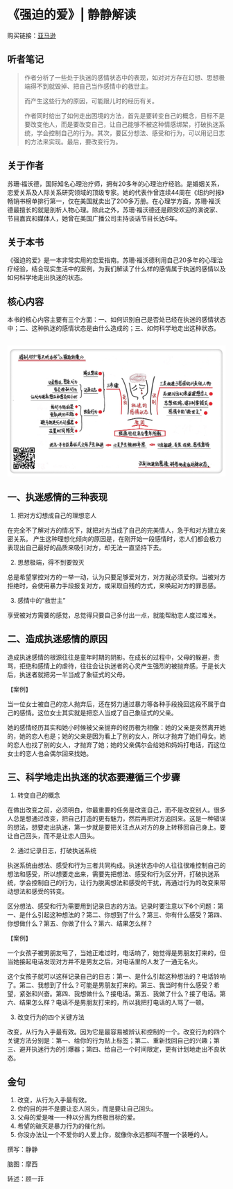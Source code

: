 《强迫的爱》| 静静解读
======================================

购买链接：[亚马逊](https://www.amazon.cn/强迫的爱-苏珊·福沃德/dp/B00FWOGLIE/ref=sr_1_1?ie=UTF8&qid=1508238173&sr=8-1&keywords=9787511341013)

听者笔记
--------------------------------------

> 作者分析了一些处于执迷的感情状态中的表现，如对对方存在幻想、思想极端得不到就毁掉、把自己当作感情中的救世主。
>
> 而产生这些行为的原因，可能跟儿时的经历有关。
>
> 作者同时给出了如何走出困境的方法，首先是要转变自己的概念，目标不是要改变他人，而是要改变自己，让自己能够不被这种情感绑架，打破执迷系统，学会控制自己的行为。其次，要区分想法、感受和行为，可以用记日志的方法来实现。最后，要改变行为。

关于作者
--------------------------------------

苏珊·福沃德，国际知名心理治疗师，拥有20多年的心理治疗经验。是婚姻关系，恋爱关系及人际关系研究领域的顶级专家。她的代表作曾连续44周在《纽约时报》畅销书榜单排行第一，仅在美国就卖出了200多万册。在心理学方面，苏珊·福沃德最擅长的就是剖析人物心理。除此之外，苏珊·福沃德还是颇受欢迎的演说家、节目嘉宾和媒体人，她曾在美国广播公司主持谈话节目长达6年。

关于本书
--------------------------------------

《强迫的爱》是一本非常实用的恋爱指南。苏珊·福沃德利用自己20多年的心理治疗经验，结合现实生活中的案例，为我们解读了什么样的感情属于执迷的感情以及如何科学地走出执迷的状态。

核心内容
--------------------------------------

本书的核心内容主要有三个方面：一、如何识别自己是否处已经在执迷的感情状态中；二、这种执迷的感情状态是由什么造成的；三、如何科学地走出这种状态。     
 
![](obsessive-love/001.JPG)

一、执迷感情的三种表现
--------------------------------------

1. 把对方幻想成自己的理想恋人

在完全不了解对方的情况下，就把对方当成了自己的完美情人，急于和对方建立亲密关系。
产生这种理想化倾向的原因是，在刚开始一段感情时，恋人们都会极力表现出自己最好的品质来吸引对方，却无法一直坚持下去。

2. 思想极端，得不到要毁灭

总是希望掌控对方的一举一动，认为只要足够爱对方，对方就必须爱你。当被对方拒绝时，会使用暴力手段报复对方，或采取自残的方式，来唤起对方的罪恶感。

3. 感情中的“救世主”

享受被对方需要的感觉，总觉得只要自己多付出一点，就能帮助恋人度过难关。

二、造成执迷感情的原因
--------------------------------------

造成执迷感情的根源往往是童年时期的阴影。在成长的过程中，父母的躲避，责骂，拒绝和感情上的虐待，往往会让执迷者的心灵产生强烈的被抛弃感。于是长大后，执迷者就把另一半当成了象征式的父母。

【案例】

当一位女士被自己的恋人抛弃后，还在努力通过暴力等各种手段挽回这段不属于自己的感情。这位女士其实就是把恋人当成了自己象征式的父亲。

她的感情经历其实和她小时候被父亲抛弃的经历极为相像：她的父亲是突然离开她的，她的恋人也是；她的父亲是因为看上了别的女人，所以才抛弃了她们母女。她的恋人也找了别的女人，才抛弃了她；她的父亲偶尔会给她和妈妈打电话，而这位女士的恋人也会偶尔回来找她。

三、科学地走出执迷的状态要遵循三个步骤
--------------------------------------

1. 转变自己的概念

在做出改变之前，必须明白，你最重要的任务是改变自己，而不是改变别人。很多人总是想通过改变，把自己打造的更有魅力，然后再把对方追回来。这是一种错误的想法，想要走出执迷，第一步就是要把关注点从对方的身上转移回自己身上。要让自己回头，而不是让恋人回头。

2. 通过记录日志，打破执迷系统

执迷系统由想法、感受和行为三者共同构成。执迷状态中的人往往很难控制自己的想法和感受，所以想要走出来，需要先把想法、感受和行为区分开，打破执迷系统，学会控制自己的行为，让行为脱离想法和感受的干扰，再通过行为的改变来带动想法和感受的转变。

区分想法、感受和行为需要用到记录日志的方法。记录时要注意以下6个问题：第一、是什么引起这种想法的？第二、你想到了什么？第三、你有什么感受？第四、你想做什么？第五、你做了什么？第六、结果怎么样？

【案例】

一个女孩子被男朋友甩了，当她正难过时，电话响了，她觉得是男朋友打来的，但当她接起电话发现对方并不是男友之后，对电话里的人发了一通无名火。

这个女孩子就可以这样记录自己的日志：第一、是什么引起这种想法的？电话铃响了。第二、我想到了什么？可能是男朋友打来的。第三、我当时有什么感受？希望，紧张和兴奋。第四、我想做什么？接电话。第五、我做了什么？接了电话。第六、结果怎么样？电话不是男朋友打来的，所以我把打电话的人骂了一顿。

3. 改变行为的四个关键方法

改变，从行为入手最有效。因为它是最容易被辨认和控制的一个。改变行为的四个关键方法分别是：第一、给你的行为贴上标签；第二、重新找回自己的兴趣；第三、避开执迷行为的引爆器；第四、给自己一个时间限定，更有计划地走出不良状态。

金句
--------------------------------------

1. 改变，从行为入手最有效。
2. 你的目的并不是要让恋人回头，而是要让自己回头。
3. 父母的爱是唯一一种以分离为终极目标的爱。
4. 希望的破灭是暴力行为的催化剂。
5. 你没办法让一个不爱你的人爱上你，就像你永远都叫不醒一个装睡的人。

撰写：静静

脑图：摩西

转述：顾一菲